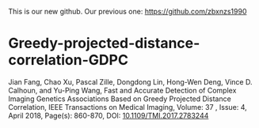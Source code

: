 This is our new github. Our previous one: https://github.com/zbxnzs1990
# Greedy-projected-distance-correlation-GDPC

Jian Fang, Chao Xu, Pascal Zille, Dongdong Lin, Hong-Wen Deng, Vince D. Calhoun, and Yu-Ping Wang, Fast and Accurate Detection of Complex Imaging Genetics Associations Based on Greedy Projected Distance Correlation, IEEE Transactions on Medical Imaging, Volume: 37 , Issue: 4, April 2018, Page(s): 860-870, DOI: [10.1109/TMI.2017.2783244](https://ieeexplore.ieee.org/document/8194926)
